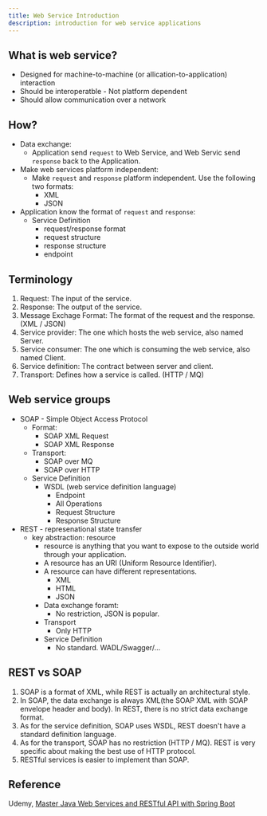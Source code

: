 ```yaml
---
title: Web Service Introduction
description: introduction for web service applications
---
```


## What is web service?
* Designed for machine-to-machine (or allication-to-application) interaction
* Should be interoperatble - Not platform dependent
* Should allow communication over a network

## How?
* Data exchange:
   * Application send `request` to Web Service, and Web Servic send `response` back to the Application. 
* Make web services platform independent:
   * Make `request` and `response` platform independent. Use the following two formats:
     * XML
     * JSON
* Application know the format of `request` and `response`:
  * Service Definition
    * request/response format
    * request structure
    * response structure
    * endpoint

## Terminology
1. Request: The input of the service.
2. Response: The output of the service.
3. Message Exchage Format: The format of the request and the response. (XML / JSON)
4. Service provider: The one which hosts the web service, also named Server.
5. Service consumer: The one which is consuming the web service, also named Client.
6. Service definition: The contract between server and client.
7. Transport: Defines how a service is called. (HTTP / MQ)

## Web service groups
* SOAP - Simple Object Access Protocol
  * Format:
    * SOAP XML Request
    * SOAP XML Response
  * Transport:
    * SOAP over MQ
    * SOAP over HTTP
  * Service Definition
    * WSDL (web service definition language)
      * Endpoint
      * All Operations
      * Request Structure
      * Response Structure
* REST - represenational state transfer
  * key abstraction: resource
    * resource is anything that you want to expose to the outside world through your application.
    * A resource has an URI (Uniform Resource Identifier).
    * A resource can have different representations.
      * XML
      * HTML
      * JSON
    * Data exchange foramt:
      * No restriction, JSON is popular.
    * Transport
      * Only HTTP
    * Service Definition
      * No standard. WADL/Swagger/...

## REST vs SOAP
1. SOAP is a format of XML, while REST is actually an architectural style.
2. In SOAP, the data exchange is always XML(the SOAP XML with SOAP envelope header and body). In REST, there is no strict data exchange format.
3. As for the service definition, SOAP uses WSDL, REST doesn't have a standard definition language.
4. As for the transport, SOAP has no restriction (HTTP / MQ). REST is very specific about making the best use of HTTP protocol.
5. RESTful services is easier to implement than SOAP.

## Reference
Udemy, [Master Java Web Services and RESTful API with Spring Boot](https://www.udemy.com/share/101Yoi3@3Hybns8LYEYORtVnGN1EJGttb1pQ6nA73IsFL6R8e8GXxPqurSv4AX9KcShy17NSAw==/)
